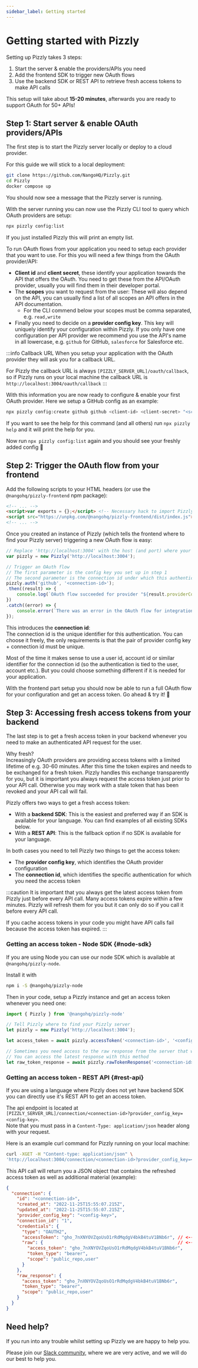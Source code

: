 ```yaml
---
sidebar_label: Getting started
---
```


# Getting started with Pizzly

Setting up Pizzly takes 3 steps:
1. Start the server & enable the providers/APIs you need
2. Add the frontend SDK to trigger new OAuth flows
3. Use the backend SDK or REST API to retrieve fresh access tokens to make API calls

This setup will take about **15-20 minutes**, afterwards you are ready to support OAuth for 50+ APIs!

## Step 1: Start server & enable OAuth providers/APIs
The first step is to start the Pizzly server locally or deploy to a cloud provider.

For this guide we will stick to a local deployment:
```bash
git clone https://github.com/NangoHQ/Pizzly.git
cd Pizzly
docker compose up
```

You should now see a message that the Pizzly server is running.

With the server running you can now use the Pizzly CLI tool to query which OAuth providers are setup:
```bash
npx pizzly config:list
```
If you just installed Pizzly this will print an empty list.

To run OAuth flows from your application you need to setup each provider that you want to use. For this you will need a few things from the OAuth provider/API:
- **Client id** and **client secret**, these identify your application towards the API that offers the OAuth. You need to get these from the API/OAuth provider, usually you will find them in their developer portal.
- The **scopes** you want to request from the user: These will also depend on the API, you can usually find a list of all scopes an API offers in the API documentation.
    - For the CLI commend below your scopes must be comma separated, e.g. `read,write`
- Finally you need to decide on a **provider config key**. This key will uniquely identify your configuration within Pizzly. If you only have one configuration per API provider we recommend you use the API's name in all lowercase, e.g. `github` for GitHub, `salesforce` for Salesforce etc.

:::info Callback URL
When you setup your application with the OAuth provider they will ask you for a callback URL.

For Pizzly the callback URL is always `[PIZZLY_SERVER_URL]/oauth/callback`, so if Pizzly runs on your local machine the callback URL is `http://localhost:3004/oauth/callback`
:::

With this information you are now ready to configure & enable your first OAuth provider. Here we setup a GitHub config as an example:
```bash
npx pizzly config:create github github <client-id> <client-secret> "<scopes>"
```
If you want to see the help for this command (and all others) run `npx pizzly help` and it will print the help for you.

Now run `npx pizzly config:list` again and you should see your freshly added config 🎉

## Step 2: Trigger the OAuth flow from your frontend

Add the following scripts to your HTML headers (or use the `@nangohq/pizzly-frontend` npm package): 
```html
<!-- ... -->
<script>var exports = {};</script> <!-- Necessary hack to import Pizzly's script successfully. -->
<script src="https://unpkg.com/@nangohq/pizzly-frontend/dist/index.js"></script>
<!-- ... -->
```

Once you created an instance of Pizzly (which tells the frontend where to find your Pizzly server) triggering a new OAuth flow is easy:
```ts
// Replace 'http://localhost:3004' with the host (and port) where your Pizzly server can be accessed
var pizzly = new Pizzly('http://localhost:3004');

// Trigger an OAuth flow
// The first parameter is the config key you set up in step 1
// The second parameter is the connection id under which this authentication should be stored
pizzly.auth('github', '<connection-id>');
.then((result) => { 
    console.log(`OAuth flow succeeded for provider "${result.providerConfigKey}" and connection-id "${result.connectionId}"!`);
})
.catch((error) => {
    console.error(`There was an error in the OAuth flow for integration "${error.providerConfigKey}" and connection-id "${error.connectionId}": ${error.error.type} - ${error.error.message}`);
});
```

This introduces the **connection id**:  
The connection id is the unique identifier for this authentication. You can choose it freely, the only requirements is that the pair of provider config key + connection id must be unique.

Most of the time it makes sense to use a user id, account id or similar identifier for the connection id (so the authentication is tied to the user, account etc.). But you could choose something different if it is needed for your application.

With the frontend part setup you should now be able to run a full OAuth flow for your configuration and get an access token. Go ahead & try it! 🙌


## Step 3: Accessing fresh access tokens from your backend

The last step is to get a fresh access token in your backend whenever you need to make an authenticated API request for the user.

Why fresh?  
Increasingly OAuth providers are providing access tokens with a limited lifetime of e.g. 30-60 minutes. After this time the token expires and needs to be exchanged for a fresh token. Pizzly handles this exchange transparently for you, but it is important you always request the access token just prior to your API call. Otherwise you may work with a stale token that has been revoked and your API call will fail.

Pizzly offers two ways to get a fresh access token:
- With a **backend SDK**: This is the easiest and preferred way if an SDK is available for your language. You can find examples of all existing SDKs below.
- With a **REST API**: This is the fallback option if no SDK is available for your language.

In both cases you need to tell Pizzly two things to get the access token:
- The **provider config key**, which identifies the OAuth provider configuration
- The **connection id**, which identifies the specific authentication for which you need the access token

:::caution
It is important that you always get the latest access token from Pizzly just before every API call. Many access tokens expire within a few minutes. Pizzly will refresh them for you but it can only do so if you call it before every API call.

If you cache access tokens in your code you might have API calls fail because the access token has expired.
:::

### Getting an access token - Node SDK {#node-sdk}
If you are using Node you can use our node SDK which is available at `@nangohq/pizzly-node`.

Install it with
```bash
npm i -S @nangohq/pizzly-node
```

Then in your code, setup a Pizzly instance and get an access token whenever you need one:
```ts
import { Pizzly } from '@nangohq/pizzly-node'

// Tell Pizzly where to find your Pizzly server
let pizzly = new Pizzly('http://localhost:3004');

let access_token = await pizzly.accessToken('<connection-id>', '<config-key>');

// Sometimes you need access to the raw response from the server that was sent along with the access token (because it contains additional metadata you need)
// You can access the latest response with this method
let raw_token_response = await pizzly.rawTokenResponse('<connection-id>', '<config-key>');
```

### Getting an access token - REST API {#rest-api}
If you are using a language where Pizzly does not yet have backend SDK you can directly use it's REST API to get an access token.

The api endpoint is located at `[PIZZLY_SERVER_URL]/connection/<connection-id>?provider_config_key=<config-key>`.  
Note that you must pass in a `Content-Type: application/json` header along with your request.

Here is an example curl command for Pizzly running on your local machine:
```bash
curl -XGET -H "Content-type: application/json" \
'http://localhost:3004/connection/<connection-id>?provider_config_key=<config-key>'
```

This API call will return you a JSON object that contains the refreshed access token as well as additional material (example):
```json
{
  "connection": {
    "id": "<connection-id>",
    "created_at": "2022-11-25T15:55:07.215Z",
    "updated_at": "2022-11-25T15:55:07.215Z",
    "provider_config_key": "<config-key>",
    "connection_id": "1",
    "credentials": {
      "type": "OAUTH2",
      "accessToken": "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", // <--- Use this access token for API requests
      "raw": {                                                   // <--- If you need access to the raw token response from the server, use this
        "access_token": "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",
        "token_type": "bearer",
        "scope": "public_repo,user"
      }
    },
    "raw_response": {
      "access_token": "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",
      "token_type": "bearer",
      "scope": "public_repo,user"
    }
  }
}
```

## Need help?

If you run into any trouble whilst setting up Pizzly we are happy to help you.

Please join our [Slack community](https://nango.dev/slack), where we are very active, and we will do our best to help you.

